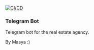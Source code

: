 [![CI/CD](https://github.com/Masya1/Masya.TelegramBot/actions/workflows/ci-cd.yaml/badge.svg)](https://github.com/Masya1/Masya.TelegramBot/actions/workflows/ci-cd.yaml)

### Telegram Bot
Telegram bot for the real estate agency.

By Masya :)
